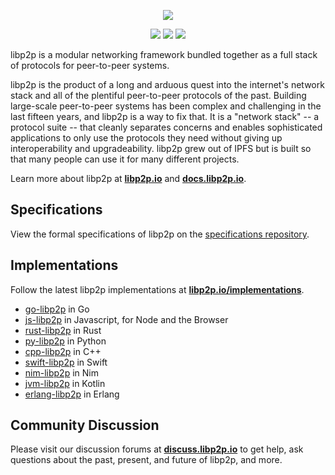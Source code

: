 <p align="center">
  <a href="https://libp2p.io"><img src="./logo/white-bg-2.png" /></a>
</p>

<p align="center">
  <a href="http://protocol.ai"><img src="https://img.shields.io/badge/made%20by-Protocol%20Labs-blue.svg?style=flat-square" /></a>
  <a href="http://libp2p.io/"><img src="https://img.shields.io/badge/project-libp2p-yellow.svg?style=flat-square" /></a>
  <a href="https://matrix.to/#/#libp2p:matrix.org"><img src="https://img.shields.io/badge/matrix-%23libp2p%3Amatrix.org-blue.svg?style=flat-square" /></a>
</p>


libp2p is a modular networking framework bundled together as a full stack of protocols for peer-to-peer systems.

libp2p is the product of a long and arduous quest into the internet's network stack and all of the plentiful 
peer-to-peer protocols of the past. Building large-scale peer-to-peer systems has been complex and challenging 
in the last fifteen years, and libp2p is a way to fix that. It is a "network stack" -- a protocol suite -- that 
cleanly separates concerns and enables sophisticated applications to only use the protocols they need without 
giving up interoperability and upgradeability. libp2p grew out of IPFS but is built so that many people can use 
it for many different projects.

Learn more about libp2p at [**libp2p.io**](https://libp2p.io) and [**docs.libp2p.io**](https://docs.libp2p.io).

## Specifications

View the formal specifications of libp2p on the [specifications repository](https://github.com/libp2p/specs).

## Implementations

Follow the latest libp2p implementations at
[**libp2p.io/implementations**](https://libp2p.io/implementations/).

- [go-libp2p](//github.com/libp2p/go-libp2p) in Go
- [js-libp2p](//github.com/libp2p/js-libp2p) in Javascript, for Node and the Browser
- [rust-libp2p](//github.com/libp2p/rust-libp2p) in Rust
- [py-libp2p](//github.com/libp2p/py-libp2p) in Python
- [cpp-libp2p](//github.com/soramitsu/libp2p) in C++
- [swift-libp2p](//github.com/swift-libp2p/swift-libp2p) in Swift
- [nim-libp2p](//github.com/status-im/nim-libp2p) in Nim
- [jvm-libp2p](//github.com/libp2p/jvm-libp2p) in Kotlin
- [erlang-libp2p](//github.com/helium/erlang-libp2p) in Erlang

## Community Discussion

Please visit our discussion forums at [**discuss.libp2p.io**](https://discuss.libp2p.io) to get help, ask questions about the past, present, and future of libp2p, and more.
